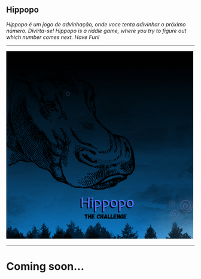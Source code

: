 
## Hippopo
_Hippopo é um jogo de advinhação, onde voce tenta adivinhar o próximo número. Divirta-se!_
_Hippopo is a riddle game, where you try to figure out which number comes next. Have Fun!_
<hr>
<img style="whidth:50%;height:50%" src="https://raw.githubusercontent.com/RaphaelAnaximenes/Hippopo/main/src/img/Hippopo.gif">
<br>
<hr>
<h1> Coming soon... <h1>
</center>
